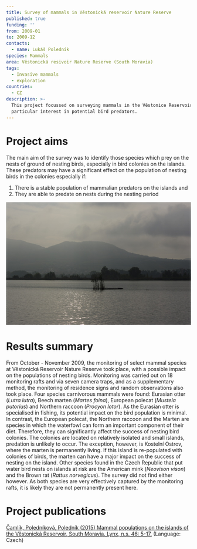 ```yaml
---
title: Survey of mammals in Věstonická reservoir Nature Reserve
published: true
funding: ''
from: 2009-01
to: 2009-12
contacts:
  - name: Lukáš Poledník
species: Mammals
area: Věstonická resivoir Nature Reserve (South Moravia)
tags:
  - Invasive mammals
  - exploration
countries:
  - CZ
description: >-
  This project focussed on surveying mammals in the Věstonice Reservoir with a
  particular interest in potential bird predators.
---
```

# Project aims

The main aim of the survey was to identify those species which prey on the nests of ground of nesting birds, especially in bird colonies on the islands. These predators may have a significant effect on the population of nesting birds in the colonies especially if:

1. There is a stable population of mammalian predators on the islands and
2. They are able to predate on nests during the nesting period

![Pohled na Věstonickou nádrž, střední nádrž díla Nové mlýny](/media/_igp3869.jpg "Věstonická nádrž")

# Results summary

From October - November 2009, the monitoring of select mammal species at Věstonická Reservoir Nature Reserve took place, with a possible impact on the populations of nesting birds. Monitoring was carried out on 18 monitoring rafts and via seven camera traps, and as a supplementary method, the monitoring of residence signs and random observations also took place. Four species carnivorous mammals were found: Eurasian otter (_Lutra lutra_), Beech marten (_Martes foina_), European polecat (_Mustela putorius_) and Northern raccoon (_Procyon lotor_). As the Eurasian otter is specialised in fishing, its potential impact on the bird population is minimal. In contrast, the European polecat, the Northern raccoon and the Marten are species in which the waterfowl can form an important component of their diet. Therefore, they can significantly affect the success of nesting bird colonies. The colonies are located on relatively isolated and small islands, predation is unlikely to occur. The exception, however, is Kostelní Ostrov, where the marten is permanently living. If this island is re-populated with colonies of birds, the marten can have a major impact on the success of nesting on the island. Other species found in the Czech Republic that put water bird nests on islands at risk are the American mink (_Neovison vison_) and the Brown rat (_Rattus norvegicus_). The survey did not find either however. As both species are very effectively captured by the monitoring rafts, it is likely they are not permanently present here.

# Project publications

[Čamlík, Poledníková, Poledník (2015)](/media/005_017_Camlik.pdf)[ Mammal populations on the islands of the Věstonická Reservoir, South Moravia. Lynx, n.s. 46: 5-17.](/media/005_017_Camlik.pdf) (Language: Czech)
